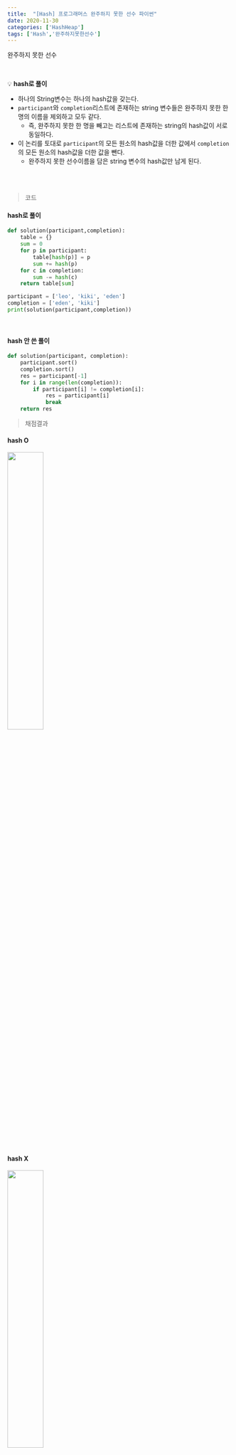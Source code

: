 ```yaml
---
title:  "[Hash] 프로그래머스 완주하지 못한 선수 파이썬"
date: 2020-11-30
categories: ['HashHeap']
tags: ['Hash','완주하지못한선수']
---
```


완주하지 못한 선수

<br>

:bulb: **hash로 풀이**<br>


- 하나의 String변수는 하나의 hash값을 갖는다.
- `participant`와 `completion`리스트에 존재하는 string 변수들은 완주하지 못한 한명의 이름을 제외하고 모두 같다.
   - 즉, 완주하지 못한 한 명을 빼고는 리스트에 존재하는 string의 hash값이 서로 동일하다. 
- 이 논리를 토대로 `participant`의 모든 원소의 hash값을 더한 값에서 `completion`의 모든 원소의 hash값을 더한 값을 뺀다.
   - 완주하지 못한 선수이름을 담은 string 변수의 hash값만 남게 된다.


<br>
<br>



> 코드

#### hash로 풀이

```python
def solution(participant,completion):
    table = {}
    sum = 0
    for p in participant:
        table[hash(p)] = p
        sum += hash(p)
    for c in completion:
        sum -= hash(c)
    return table[sum]

participant = ['leo', 'kiki', 'eden']
completion = ['eden', 'kiki']
print(solution(participant,completion))
```

<br>

#### hash 안 쓴 풀이

```python
def solution(participant, completion):
    participant.sort()
    completion.sort()
    res = participant[-1]
    for i in range(len(completion)):
        if participant[i] != completion[i]:
            res = participant[i]
            break
    return res
```


> 채점결과 <br>
#### hash O<br>

<img src="https://user-images.githubusercontent.com/62331803/100555033-5da1a280-32dc-11eb-80b4-92c1264ccf51.png" width="40%">
<br>

#### hash X<br>

<img src="https://user-images.githubusercontent.com/62331803/100555054-7742ea00-32dc-11eb-8b80-0b805c69b9f7.png" width="40%">
<br>
